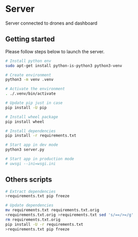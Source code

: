 # Server

Server connected to drones and dashboard

## Getting started

Please follow steps below to launch the server.

```bash
# Install python env
sudo apt-get install python-is-python3 python3-venv

# Create environment
python3 -m venv .venv

# Activate the environment
. ./.venv/bin/activate

# Update pip just in case
pip install -U pip

# Install wheel package
pip install wheel

# Install dependencies
pip install -r requirements.txt

# Start app in dev mode
python3 server.py

# Start app in production mode
# uwsgi --ini=wsgi.ini
```

## Others scripts

```bash
# Extract dependencies
>requirements.txt pip freeze

# Update dependencies 
mv requirements.txt requirements.txt.orig
<requirements.txt.orig >requirements.txt sed 's/==/>=/g'
rm requirements.txt.orig
pip install -U -r requirements.txt
>requirements.txt pip freeze
```